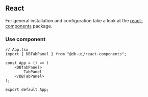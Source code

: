 ## React

For general installation and configuration take a look at the [react-components](https://www.npmjs.com/package/@db-ui/react-components) package.

### Use component

```tsx App.tsx
// App.tsx
import { DBTabPanel } from "@db-ui/react-components";

const App = () => (
	<DBTabPanel>
		TabPanel
	</DBTabPanel>
);

export default App;
```

